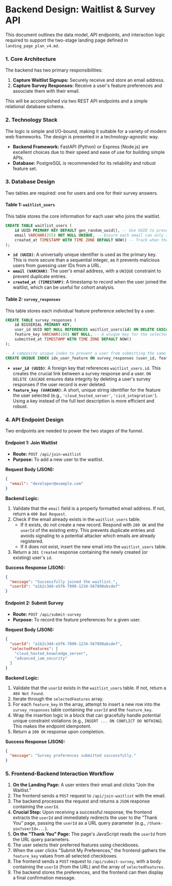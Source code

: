 # Backend Design: Waitlist & Survey API

This document outlines the data model, API endpoints, and interaction logic required to support the two-stage landing page defined in `landing_page_plan_v4.md`.

### 1. Core Architecture

The backend has two primary responsibilities:
1.  **Capture Waitlist Signups:** Securely receive and store an email address.
2.  **Capture Survey Responses:** Receive a user's feature preferences and associate them with their email.

This will be accomplished via two REST API endpoints and a simple relational database schema.

### 2. Technology Stack

The logic is simple and I/O-bound, making it suitable for a variety of modern web frameworks. The design is presented in a technology-agnostic way.

*   **Backend Framework:** FastAPI (Python) or Express (Node.js) are excellent choices due to their speed and ease of use for building simple APIs.
*   **Database:** PostgreSQL is recommended for its reliability and robust feature set.

### 3. Database Design

Two tables are required: one for users and one for their survey answers.

#### **Table 1: `waitlist_users`**
This table stores the core information for each user who joins the waitlist.

```sql
CREATE TABLE waitlist_users (
    id UUID PRIMARY KEY DEFAULT gen_random_uuid(), -- Use UUID to prevent ID enumeration.
    email VARCHAR(255) NOT NULL UNIQUE, -- Ensure each email can only sign up once.
    created_at TIMESTAMP WITH TIME ZONE DEFAULT NOW() -- Track when the user signed up.
);
```

*   **`id (UUID)`**: A universally unique identifier is used as the primary key. This is more secure than a sequential integer, as it prevents malicious users from guessing user IDs from a URL.
*   **`email (VARCHAR)`**: The user's email address, with a `UNIQUE` constraint to prevent duplicate entries.
*   **`created_at (TIMESTAMP)`**: A timestamp to record when the user joined the waitlist, which can be useful for cohort analysis.

#### **Table 2: `survey_responses`**
This table stores each individual feature preference selected by a user.

```sql
CREATE TABLE survey_responses (
    id BIGSERIAL PRIMARY KEY,
    user_id UUID NOT NULL REFERENCES waitlist_users(id) ON DELETE CASCADE, -- Foreign key to link to the user.
    feature_key VARCHAR(100) NOT NULL, -- A unique key for the selected feature.
    submitted_at TIMESTAMP WITH TIME ZONE DEFAULT NOW()
);

-- A composite unique index to prevent a user from submitting the same feature choice multiple times.
CREATE UNIQUE INDEX idx_user_feature ON survey_responses (user_id, feature_key);
```

*   **`user_id (UUID)`**: A foreign key that references `waitlist_users.id`. This creates the crucial link between a survey response and a user. `ON DELETE CASCADE` ensures data integrity by deleting a user's survey responses if the user record is ever deleted.
*   **`feature_key (VARCHAR)`**: A short, unique string identifier for the feature the user selected (e.g., `'cloud_hosted_server'`, `'cicd_integration'`). Using a key instead of the full text description is more efficient and robust.

### 4. API Endpoint Design

Two endpoints are needed to power the two stages of the funnel.

#### **Endpoint 1: Join Waitlist**

*   **Route:** `POST /api/join-waitlist`
*   **Purpose:** To add a new user to the waitlist.

**Request Body (JSON):**
```json
{
  "email": "developer@example.com"
}
```

**Backend Logic:**
1.  Validate that the `email` field is a properly formatted email address. If not, return a `400 Bad Request`.
2.  Check if the email already exists in the `waitlist_users` table.
    *   If it exists, do not create a new record. Respond with `200 OK` and the `userId` of the existing entry. This prevents duplicate entries and avoids signaling to a potential attacker which emails are already registered.
    *   If it does not exist, insert the new email into the `waitlist_users` table.
3.  Return a `201 Created` response containing the newly created (or existing) user's `id`.

**Success Response (JSON):**
```json
{
  "message": "Successfully joined the waitlist.",
  "userId": "a1b2c3d4-e5f6-7890-1234-567890abcdef"
}
```

#### **Endpoint 2: Submit Survey**

*   **Route:** `POST /api/submit-survey`
*   **Purpose:** To record the feature preferences for a given user.

**Request Body (JSON):**
```json
{
  "userId": "a1b2c3d4-e5f6-7890-1234-567890abcdef",
  "selectedFeatures": [
    "cloud_hosted_knowledge_server",
    "advanced_iam_security"
  ]
}
```

**Backend Logic:**
1.  Validate that the `userId` exists in the `waitlist_users` table. If not, return a `404 Not Found`.
2.  Iterate through the `selectedFeatures` array.
3.  For each `feature_key` in the array, attempt to insert a new row into the `survey_responses` table containing the `userId` and the `feature_key`.
4.  Wrap the insertion logic in a block that can gracefully handle potential unique constraint violations (e.g., `INSERT ... ON CONFLICT DO NOTHING`). This makes the endpoint idempotent.
5.  Return a `200 OK` response upon completion.

**Success Response (JSON):**
```json
{
  "message": "Survey preferences submitted successfully."
}
```

### 5. Frontend-Backend Interaction Workflow

1.  **On the Landing Page:** A user enters their email and clicks "Join the Waitlist."
2.  The frontend sends a `POST` request to `/api/join-waitlist` with the email.
3.  The backend processes the request and returns a `JSON` response containing the `userId`.
4.  **Crucial Step:** Upon receiving a successful response, the frontend extracts the `userId` and immediately redirects the user to the "Thank You" page, passing the `userId` as a URL query parameter (e.g., `/thank-you?userId=...`).
5.  **On the "Thank You" Page:** The page's JavaScript reads the `userId` from the URL query parameters.
6.  The user selects their preferred features using checkboxes.
7.  When the user clicks "Submit My Preferences," the frontend gathers the `feature_key` values from all selected checkboxes.
8.  The frontend sends a `POST` request to `/api/submit-survey`, with a body containing the `userId` (from the URL) and the array of `selectedFeatures`.
9.  The backend stores the preferences, and the frontend can then display a final confirmation message.
